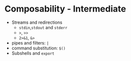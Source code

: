 # Composability - Intermediate

- Streams and redirections
  - `stdin`,`stdout` and `stderr`
  - `>`, `>>` 
  - `2>&1`, `&>`
- pipes and filters: `|`
- command substitution: `$()`
- Subshells and `export`


